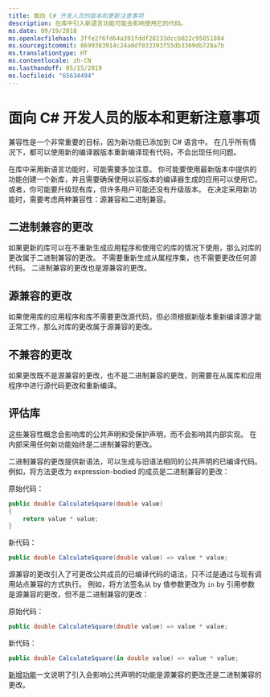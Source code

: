 ```yaml
---
title: 面向 C# 开发人员的版本和更新注意事项
description: 在库中引入新语言功能可能会影响使用它的代码。
ms.date: 09/19/2018
ms.openlocfilehash: 3ffe2f6fd64a391fddf28233dccb022c95851884
ms.sourcegitcommit: 8699383914c24a0df033393f55db3369db728a7b
ms.translationtype: HT
ms.contentlocale: zh-CN
ms.lasthandoff: 05/15/2019
ms.locfileid: "65634494"
---
```

# <a name="version-and-update-considerations-for-c-developers"></a>面向 C# 开发人员的版本和更新注意事项

兼容性是一个非常重要的目标，因为新功能已添加到 C# 语言中。 在几乎所有情况下，都可以使用新的编译器版本重新编译现有代码，不会出现任何问题。

在库中采用新语言功能时，可能需要多加注意。 你可能要使用最新版本中提供的功能创建一个新库，并且需要确保使用以前版本的编译器生成的应用可以使用它。 或者，你可能要升级现有库，但许多用户可能还没有升级版本。 在决定采用新功能时，需要考虑两种兼容性：源兼容和二进制兼容。

## <a name="binary-compatible-changes"></a>二进制兼容的更改

如果更新的库可以在不重新生成应用程序和使用它的库的情况下使用，那么对库的更改属于二进制兼容的更改。 不需要重新生成从属程序集，也不需要更改任何源代码。 二进制兼容的更改也是源兼容的更改。

## <a name="source-compatible-changes"></a>源兼容的更改

如果使用库的应用程序和库不需要更改源代码，但必须根据新版本重新编译源才能正常工作，那么对库的更改属于源兼容的更改。

## <a name="incompatible-changes"></a>不兼容的更改

如果更改既不是源兼容的更改，也不是二进制兼容的更改，则需要在从属库和应用程序中进行源代码更改和重新编译。

## <a name="evaluate-your-library"></a>评估库

这些兼容性概念会影响库的公共声明和受保护声明，而不会影响其内部实现。 在内部采用任何新功能始终是二进制兼容的更改。  

二进制兼容的更改提供新语法，可以生成与旧语法相同的公共声明的已编译代码。 例如，将方法更改为 expression-bodied 的成员是二进制兼容的更改：

原始代码：

```csharp
public double CalculateSquare(double value)
{
    return value * value;
}
```

新代码：

```csharp
public double CalculateSquare(double value) => value * value;
```

源兼容的更改引入了可更改公共成员的已编译代码的语法，只不过是通过与现有调用站点兼容的方式执行。 例如，将方法签名从 by 值参数更改为 `in` by 引用参数是源兼容的更改，但不是二进制兼容的更改：

原始代码：

```csharp
public double CalculateSquare(double value) => value * value;
```

新代码：

```csharp
public double CalculateSquare(in double value) => value * value;
```

[新增功能](index.md)一文说明了引入会影响公共声明的功能是源兼容的更改还是二进制兼容的更改。
